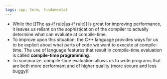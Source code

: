 ```yaml
---
tags: cpp, term, fundamental
---
```


- While the [[The as-if rule|as-if rule]] is great for improving performance, it leaves us reliant on the sophistication of the compiler to actually determine what can evaluate at compile-time.
- To improve upon this situation, the C++ language provides ways for us to be explicit about what parts of code we want to execute at compile-time. The use of language features that result in compile-time evaluation is called **compile-time programming**.
- To summarize, compile-time evaluation allows us to write programs that are both more performant and of higher quality (more secure and less buggy)!
